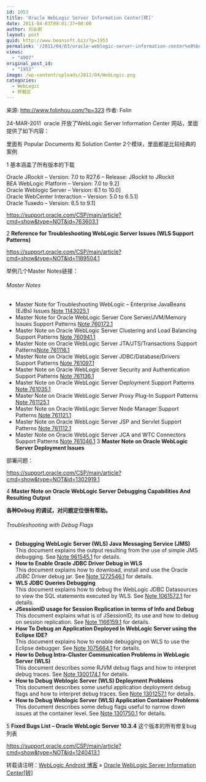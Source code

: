 ```yaml
---
id: 1953
title: 'Oracle WebLogic Server Information Center[转]'
date: 2011-04-03T09:01:37+00:00
author: 刘长炯
layout: post
guid: http://www.beansoft.biz/?p=1953
permalink: '/2011/04/03/oracle-weblogic-server-information-center%e8%bd%ac/'
views:
  - "4907"
original_post_id:
  - "1953"
image: /wp-content/uploads/2012/04/WebLogic.png
categories:
  - WebLogic
  - 转载区
---
```

来源: <http://www.folinhou.com/?p=323> 作者: Folin

24-MAR-2011&#160; oracle 开放了WebLogic Server Information Center 网站，里面提供了如下内容：

里面有 Popular Documents 和 Solution Center 2个模块，里面都是比较经典的案例

1 基本涵盖了所有版本的下载

Oracle JRockit – Version: 7.0 to R27.6 – Release: JRockit to JRockit   
BEA WebLogic Platform – Version: 7.0 to 9.2]   
Oracle Weblogic Server – Version: 6.1 to 10.0]   
Oracle WebCenter Interaction – Version: 5.0 to 6.5.1]   
Oracle Tuxedo – Version: 6.5 to 9.1]

<https://support.oracle.com/CSP/main/article?cmd=show&type=NOT&id=763603.1>

2 **Reference for Troubleshooting WebLogic Server Issues (WLS Support Patterns)**

<https://support.oracle.com/CSP/main/article?cmd=show&type=NOT&id=1189504.1>

举例几个Master Notes链接：

###### <a name="aref1"></a>Master Notes

  * Master Note for Troubleshooting WebLogic – Enterprise JavaBeans (EJBs) Issues [Note 1143025.1](https://support.oracle.com/CSP/main/article?cmd=show&type=NOT&id=1143025.1)
  * Master Note for Oracle WebLogic Server Core Server/JVM/Memory Issues Support Patterns [Note 760172.1](https://support.oracle.com/CSP/main/article?cmd=show&type=NOT&id=760172.1)
  * Master Note on Oracle WebLogic Server Clustering and Load Balancing Support Patterns [Note 760941.1](https://support.oracle.com/CSP/main/article?cmd=show&type=NOT&id=760941.1)
  * Master Note on Oracle WebLogic Server JTA/JTS/Transactions Support Patterns[Note 761116.1](https://support.oracle.com/CSP/main/article?cmd=show&type=NOT&id=761116.1)
  * Master Note on Oracle WebLogic Server JDBC/Database/Drivers Support Patterns [Note 761097.1](https://support.oracle.com/CSP/main/article?cmd=show&type=NOT&id=761097.1)
  * Master Note on Oracle WebLogic Server Security and Authentication Support Patterns [Note 761136.1](https://support.oracle.com/CSP/main/article?cmd=show&type=NOT&id=761136.1)
  * Master Note on Oracle WebLogic Server Deployment Support Patterns [Note 761035.1](https://support.oracle.com/CSP/main/article?cmd=show&type=NOT&id=761035.1)
  * Master Note on Oracle WebLogic Server Proxy Plug-In Support Patterns [Note 761125.1](https://support.oracle.com/CSP/main/article?cmd=show&type=NOT&id=761125.1)
  * Master Note on Oracle WebLogic Server Node Manager Support Patterns [Note 761121.1](https://support.oracle.com/CSP/main/article?cmd=show&type=NOT&id=761121.1)
  * Master Note on Oracle WebLogic Server JSP and Servlet Support Patterns [Note 761112.1](https://support.oracle.com/CSP/main/article?cmd=show&type=NOT&id=761112.1)
  * Master Note on Oracle WebLogic Server JCA and WTC Connectors Support Patterns [Note 761046.1](https://support.oracle.com/CSP/main/article?cmd=show&type=NOT&id=761046.1) 
    3 **Master Note on Oracle WebLogic Server Deployment Issues**

部署问题：

<https://support.oracle.com/CSP/main/article?cmd=show&type=NOT&id=1302919.1>

4 **Master Note on Oracle WebLogic Server Debugging Capabilities And Resulting Output**

**各种Debug 的调试，对问题定位很有帮助。**

###### <a name="aref1"></a>Troubleshooting with Debug Flags

  * **Debugging WebLogic Server (WLS) Java Messaging Service (JMS)**   
    This document explains the output resulting from the use of simple JMS debugging. See [Note 961545.1](https://support.oracle.com/CSP/main/article?cmd=show&type=NOT&id=961545.1) for details. 
  * **How to Enable Oracle JDBC Driver Debug in WLS**   
    This document explains how to download, install and use the Oracle JDBC Driver debug jar. See [Note 1272546.1](https://support.oracle.com/CSP/main/article?cmd=show&type=NOT&id=1272546.1) for details. 
  * **WLS JDBC Queries Debugging**   
    This document explains how to debug the WebLogic JDBC Datasources to view the SQL statements executed by WLS. See [Note 1061572.1](https://support.oracle.com/CSP/main/article?cmd=show&type=NOT&id=1061572.1) for details. 
  * **JSessionID usage for Session Replication in terms of Info and Debug**   
    This document explains what is of JSessionID, its use and how to debug on session replication. See [Note 1166159.1](https://support.oracle.com/CSP/main/article?cmd=show&type=NOT&id=1166159.1) for details. 
  * **How To Debug an Application Deployed In WebLogic Server using the Eclipse IDE?**   
    This document explains how to enable debugging on WLS to use the Eclipse debugger. See [Note 1075664.1](https://support.oracle.com/CSP/main/article?cmd=show&type=NOT&id=1075664.1) for details. 
  * **How to Debug Intra-Cluster Communication Problems in WebLogic Server (WLS)**   
    This document describes some RJVM debug flags and how to interpret debug traces. See [Note 1300174.1](https://support.oracle.com/CSP/main/article?cmd=show&type=NOT&id=1300174.1) for details. 
  * **How to Debug Weblogic Server (WLS) Deployment Problems**   
    This document describes some useful application deployment debug flags and how to interpret debug traces. See [Note 1301257.1](https://support.oracle.com/CSP/main/article?cmd=show&type=NOT&id=1301257.1) for details. 
  * **How to Debug Weblogic Server (WLS) Application Container Problems**   
    This document describes some debug flags useful to narrow down issues at the container level. See [Note 1301750.1](https://support.oracle.com/CSP/main/article?cmd=show&type=NOT&id=1301750.1) for details.

5 **Fixed Bugs List – Oracle WebLogic Server 10.3.4** 这个版本的所有修复bug列表

<https://support.oracle.com/CSP/main/article?cmd=show&type=NOT&id=1240413.1>

转载请注明：[WebLogic Android 博客](http://www.beansoft.biz) &raquo; [Oracle WebLogic Server Information Center[转]](http://www.beansoft.biz/2011/04/03/oracle-weblogic-server-information-center%e8%bd%ac/)